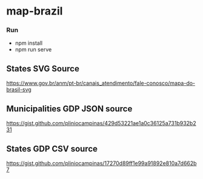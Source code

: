 # map-brazil

### Run 

- npm install
- npm run serve

## States SVG Source

https://www.gov.br/anm/pt-br/canais_atendimento/fale-conosco/mapa-do-brasil-svg

## Municipalities GDP JSON source

https://gist.github.com/pliniocampinas/429d53221ae1a0c36125a731b932b231

## States GDP CSV source

https://gist.github.com/pliniocampinas/17270d89ff1e99a91892e810a7d662b7